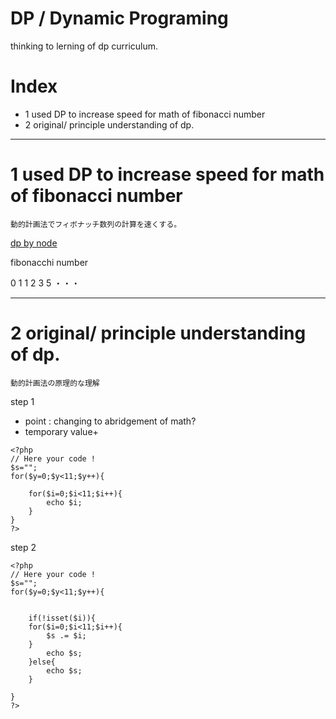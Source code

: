 # DP / Dynamic Programing

thinking to lerning of dp curriculum.

# Index
- 1 used DP to increase speed for math of fibonacci number 
- 2 original/ principle understanding of dp.


-------------
# 1 used DP to increase speed for math of fibonacci number 

    動的計画法でフィボナッチ数列の計算を速くする。

[dp by node](http://yosuke-furukawa.hatenablog.com/entry/20120120/1327056359)

fibonacchi number

0 1 1 2 3 5 ・・・


--------------
# 2 original/ principle understanding of dp.

    動的計画法の原理的な理解

step 1

- point : changing to abridgement of math?
- temporary value+

```
<?php
// Here your code !
$s="";
for($y=0;$y<11;$y++){
    
    for($i=0;$i<11;$i++){
        echo $i;
    }
}
?>
```



step 2

```
<?php
// Here your code !
$s="";
for($y=0;$y<11;$y++){
    

    if(!isset($i)){
    for($i=0;$i<11;$i++){
        $s .= $i;
    }
        echo $s;
    }else{
        echo $s;
    }
    
}
?>
```




